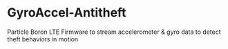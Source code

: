 # GyroAccel-Antitheft
Particle Boron LTE Firmware to stream accelerometer &amp; gyro data to detect theft behaviors in motion
